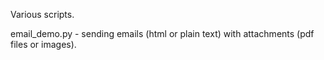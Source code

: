 Various scripts.

email_demo.py - sending emails (html or plain text) with attachments (pdf files or images).
